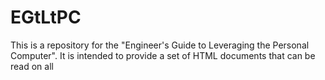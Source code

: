 # EGtLtPC
This is a repository for the "Engineer's Guide to Leveraging the Personal Computer". It is intended to provide a set of HTML documents that can be read on all 
